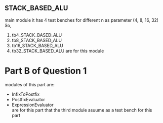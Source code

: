 
## STACK_BASED_ALU 

main module it has 4 test benches for different n as parameter (4, 8, 16, 32) 
So,
1)	tb4_STACK_BASED_ALU
2)	tb8_STACK_BASED_ALU
3)	tb16_STACK_BASED_ALU
4)	tb32_STACK_BASED_ALU
are for this module

# Part B of Question 1
modules of this part are:
*	InfixToPostfix
*	PostfixEvaluator
* ExpressionEvaluator    
are for this part that the third module asuume as a test bench for this part
